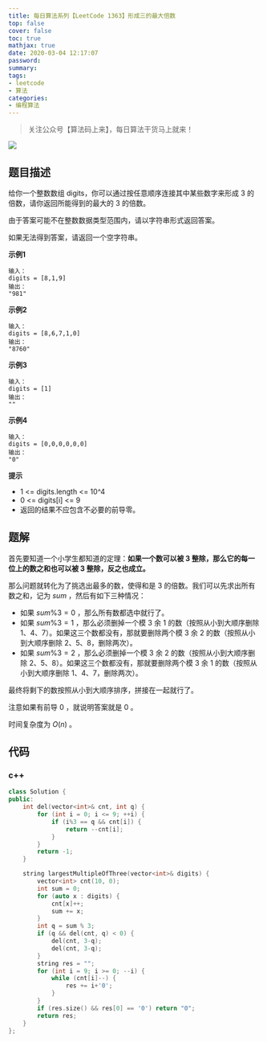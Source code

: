 ```yaml
---
title: 每日算法系列【LeetCode 1363】形成三的最大倍数
top: false
cover: false
toc: true
mathjax: true
date: 2020-03-04 12:17:07
password:
summary:
tags:
- leetcode
- 算法
categories:
- 编程算法
---
```


> 关注公众号【算法码上来】，每日算法干货马上就来！

![](/medias/contact.jpg)

## 题目描述
给你一个整数数组 digits，你可以通过按任意顺序连接其中某些数字来形成 3 的倍数，请你返回所能得到的最大的 3 的倍数。

由于答案可能不在整数数据类型范围内，请以字符串形式返回答案。

如果无法得到答案，请返回一个空字符串。

**示例1**
```text
输入：
digits = [8,1,9]
输出：
"981"
```

**示例2**
```text
输入：
digits = [8,6,7,1,0]
输出：
"8760"
```

**示例3**
```text
输入：
digits = [1]
输出：
""
```

**示例4**
```text
输入：
digits = [0,0,0,0,0,0]
输出：
"0"
```

**提示**
* 1 <= digits.length <= 10^4
* 0 <= digits[i] <= 9
* 返回的结果不应包含不必要的前导零。

## 题解
首先要知道一个小学生都知道的定理：**如果一个数可以被 $3$ 整除，那么它的每一位上的数之和也可以被 $3$ 整除，反之也成立。**

那么问题就转化为了挑选出最多的数，使得和是 $3$ 的倍数。我们可以先求出所有数之和，记为 $sum$ ，然后有如下三种情况：
* 如果 $sum \% 3 = 0$ ，那么所有数都选中就行了。
* 如果 $sum \% 3 = 1$ ，那么必须删掉一个模 $3$ 余 $1$ 的数（按照从小到大顺序删除 1、4、7）。如果这三个数都没有，那就要删除两个模 $3$ 余 $2$ 的数（按照从小到大顺序删除 2、5、8，删除两次）。
* 如果 $sum \% 3 = 2$ ，那么必须删掉一个模 $3$ 余 $2$ 的数（按照从小到大顺序删除 2、5、8）。如果这三个数都没有，那就要删除两个模 $3$ 余 $1$ 的数（按照从小到大顺序删除 1、4、7，删除两次）。

最终将剩下的数按照从小到大顺序排序，拼接在一起就行了。

注意如果有前导 $0$ ，就说明答案就是 $0$ 。

时间复杂度为 $O(n)$ 。

## 代码
### c++
```cpp
class Solution {
public:
    int del(vector<int>& cnt, int q) {
        for (int i = 0; i <= 9; ++i) {
            if (i%3 == q && cnt[i]) {
                return --cnt[i];
            }
        }
        return -1;
    }

    string largestMultipleOfThree(vector<int>& digits) {
        vector<int> cnt(10, 0);
        int sum = 0;
        for (auto x : digits) {
            cnt[x]++;
            sum += x;
        }
        int q = sum % 3;
        if (q && del(cnt, q) < 0) {
            del(cnt, 3-q);
            del(cnt, 3-q);
        }
        string res = "";
        for (int i = 9; i >= 0; --i) {
            while (cnt[i]--) {
                res += i+'0';
            }
        }
        if (res.size() && res[0] == '0') return "0";
        return res;
    }
};
```